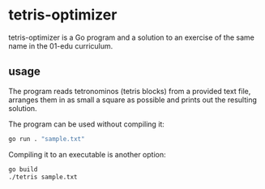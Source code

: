 # tetris-optimizer

tetris-optimizer is a Go program and a solution to an exercise of the same name in the 01-edu curriculum.

## usage

The program reads tetronominos (tetris blocks) from a provided text file, arranges them in as small a square as possible and prints out the resulting solution.

The program can be used without compiling it:

```bash
go run . "sample.txt"
```

Compiling it to an executable is another option:

```bash
go build
./tetris sample.txt
```
